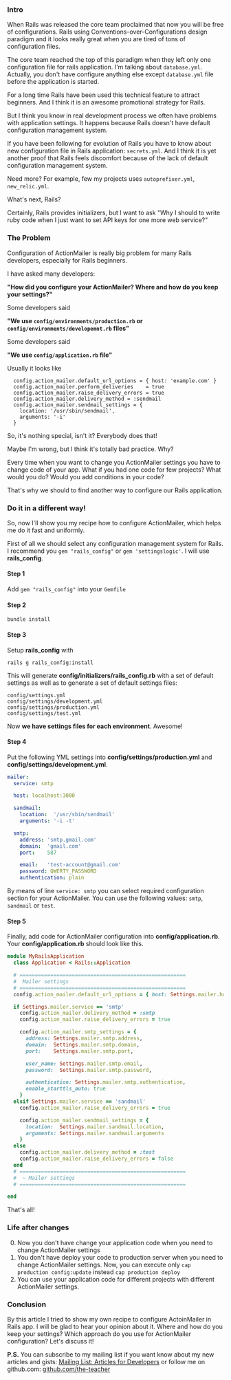 ### Intro

When Rails was released the core team proclaimed that now you will be free of configurations. Rails using Conventions-over-Configurations design paradigm and it looks really great when you are tired of tons of configuration files.

The core team reached the top of this paradigm when they left only one configuration file for rails application. I'm talking about `database.yml`. Actually, you don't have configure anything else except `database.yml` file before the application is started.

For a long time Rails have been used this technical feature to attract beginners. And I think it is an awesome promotional strategy for Rails. 

But I think you know in real development process we often have problems with application settings. It happens because Rails doesn't have default configuration management system.

If you have been following for evolution of Rails you have to know about new configuration file in Rails application: `secrets.yml`. And I think it is yet another proof that Rails feels discomfort because of the lack of default configuration management system.

Need more? For example, few my projects uses `autoprefixer.yml`, `new_relic.yml`.

What's next, Rails?

Certainly, Rails provides initializers, but I want to ask "Why I should to write ruby code when I just want to set API keys for one more web service?"

### The Problem

Configuration of ActionMailer is really big problem for many Rails developers, especially for Rails beginners.

I have asked many developers:

**"How did you configure your ActionMailer? Where and how do you keep your settings?"**

Some developers said

**"We use `config/environments/production.rb` or `config/environments/developemnt.rb` files"**

Some developers said

**"We use `config/application.rb` file"**

Usually it looks like

```ruby,linenumbers=true
  config.action_mailer.default_url_options = { host: 'example.com' }
  config.action_mailer.perform_deliveries    = true
  config.action_mailer.raise_delivery_errors = true
  config.action_mailer.delivery_method = :sendmail
  config.action_mailer.sendmail_settings = {
    location: '/usr/sbin/sendmail',
    arguments: '-i'
  }
```

So, it's nothing special, isn't it? Everybody does that!

Maybe I'm wrong, but I think it's totally bad practice. Why?

Every time when you want to change you ActionMailer settings you have to change code of your app. What if you had one code for few projects? What would you do? Would you add conditions in your code?

That's why we should to find another way to configure our Rails application.

### Do it in a different way!

So, now I'll show you my recipe how to configure ActionMailer, which helps me do it fast and uniformly.

First of all we should select any configuration management system for Rails. I recommend you `gem "rails_config"` or `gem 'settingslogic'`. I will use **rails_config**.

#### Step 1
Add `gem "rails_config"` into your `Gemfile`

#### Step 2
`bundle install`

#### Step 3
Setup **rails_config** with

`rails g rails_config:install`

This will generate **config/initializers/rails_config.rb** with a set of default settings as well as to generate a set of default settings files:
```
config/settings.yml
config/settings/development.yml
config/settings/production.yml
config/settings/test.yml
```

Now __we have settings files for each environment__. Awesome!

#### Step 4
Put the following YML settings into **config/settings/production.yml** and **config/settings/development.yml**.

```yaml
mailer:
  service: smtp

  host: localhost:3000

  sandmail:
    location:  '/usr/sbin/sendmail'
    arguments: '-i -t'

  smtp:
    address: 'smtp.gmail.com'
    domain:  'gmail.com'
    port:    587

    email:   'test-account@gmail.com'
    password: QWERTY_PASSWORD
    authentication: plain
```

By means of line `service: smtp` you can select required configuration section for your ActionMailer. You can use the following values: `smtp`, `sandmail` or `test`.

#### Step 5
Finally, add code for ActionMailer configuration into **config/application.rb**. Your **config/application.rb** should look like this.

```ruby
module MyRailsApplication
  class Application < Rails::Application

  # ======================================================
  #  Mailer settings
  # ======================================================
  config.action_mailer.default_url_options = { host: Settings.mailer.host }

  if Settings.mailer.service == 'smtp'
    config.action_mailer.delivery_method = :smtp
    config.action_mailer.raise_delivery_errors = true

    config.action_mailer.smtp_settings = {
      address: Settings.mailer.smtp.address,
      domain:  Settings.mailer.smtp.domain,
      port:    Settings.mailer.smtp.port,

      user_name: Settings.mailer.smtp.email,
      password:  Settings.mailer.smtp.password,

      authentication: Settings.mailer.smtp.authentication,
      enable_starttls_auto: true
    }
  elsif Settings.mailer.service == 'sandmail'
    config.action_mailer.raise_delivery_errors = true

    config.action_mailer.sendmail_settings = {
      location:  Settings.mailer.sandmail.location,
      arguments: Settings.mailer.sandmail.arguments
    }
  else
    config.action_mailer.delivery_method = :test
    config.action_mailer.raise_delivery_errors = false
  end
  # ======================================================
  #  ~ Mailer settings
  # ======================================================

end
```

That's all!

### Life after changes

0. Now you don't have change your application code when you need to change ActionMailer settings
0. You don't have deploy your code to production server when you need to change ActionMailer settings. Now, you can execute only `cap production config:update` instead `cap production deploy`
0. You can use your application code for different projects with different ActionMailer settings.

### Conclusion

By this article I tried to show my own recipe to configure ActoinMailer in Rails app. I will be glad to hear your opinion about it. Where and how do you keep your settings? Which approach do you use for ActionMailer configuration? Let's discuss it!

**P.S.**
You can subscribe to my mailing list if you want know about my new articles and gists: <a href='http://eepurl.com/bh6nZ5'>Mailing List: Articles for Developers</a> or follow me on github.com: <a href="https://github.com/the-teacher">github.com/the-teacher</a>